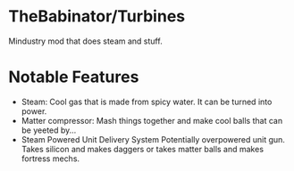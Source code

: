 # TheBabinator/Turbines
Mindustry mod that does steam and stuff.

# Notable Features
* Steam:
  Cool gas that is made from spicy water. It can be turned into power.
* Matter compressor:
  Mash things together and make cool balls that can be yeeted by...
* Steam Powered Unit Delivery System
  Potentially overpowered unit gun. Takes silicon and makes daggers or takes matter balls and makes fortress mechs.
